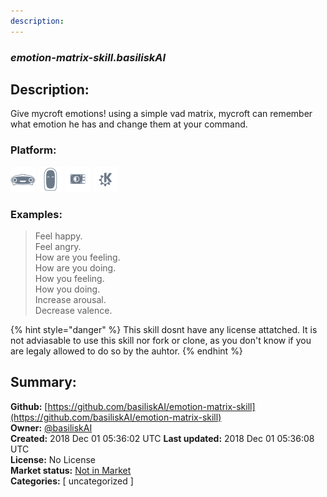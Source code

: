 ```yaml
---
description: 
---
```


### _emotion-matrix-skill.basiliskAI_  
## Description:  
Give mycroft emotions! using a simple vad matrix, mycroft can remember what emotion he has and change them at your command.  
  
  
### Platform:  
 ![Mark I](../.gitbook/assets/mark-1-icon.png)  ![Mark II](../.gitbook/assets/mark-2-icon.png)  ![Picroft](../.gitbook/assets/picroft-icon.png)  ![plasmoid](../.gitbook/assets/kde.png)   
### Examples:  
> Feel happy.  
> Feel angry.  
> How are you feeling.  
> How are you doing.  
> How you feeling.  
> How you doing.  
> Increase arousal.  
> Decrease valence.  
  
{% hint style="danger" %}
This skill dosnt have any license attatched. It is not adviasable to use this skill nor fork or clone, as you don't know if you are legaly allowed to do so by the auhtor.
{% endhint %}
  
## Summary:  
**Github:** [https://github.com/basiliskAI/emotion-matrix-skill](https://github.com/basiliskAI/emotion-matrix-skill)  
**Owner:** [@basiliskAI](https://github.com/basiliskAI)  
**Created:** 2018 Dec 01 05:36:02 UTC  **Last updated:** 2018 Dec 01 05:36:08 UTC  
**License:** No License  
**Market status:** [Not in Market](https://market.mycroft.ai/skill/)  
**Categories:** [ uncategorized ]   
